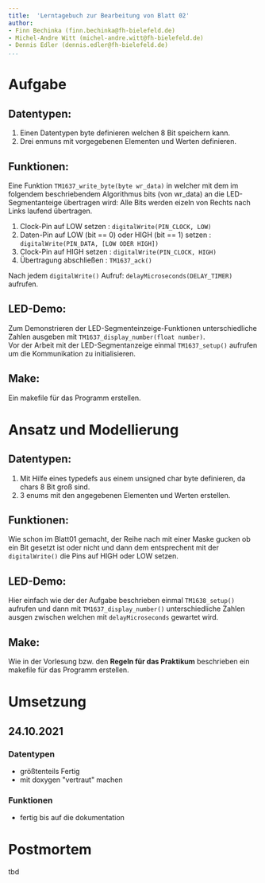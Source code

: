 ```yaml
---
title:  'Lerntagebuch zur Bearbeitung von Blatt 02'
author:
- Finn Bechinka (finn.bechinka@fh-bielefeld.de)
- Michel-Andre Witt (michel-andre.witt@fh-bielefeld.de)
- Dennis Edler (dennis.edler@fh-bielefeld.de)
...
```


# Aufgabe

<!--
Bitte hier die zu lösende Aufgabe kurz in eigenen Worten beschreiben.
-->

## Datentypen:
1. Einen Datentypen byte definieren welchen 8 Bit speichern kann.
2. Drei enmuns mit vorgegebenen Elementen und Werten definieren.

## Funktionen:
Eine Funktion ```TM1637_write_byte(byte wr_data)``` in welcher mit dem im folgendem beschriebendem Algorithmus bits (von wr_data) an die LED-Segmentanteige übertragen wird:
Alle Bits werden eizeln von Rechts nach Links laufend übertragen.

1. Clock-Pin auf LOW setzen : ```digitalWrite(PIN_CLOCK, LOW)```
2. Daten-Pin auf LOW (bit == 0) oder HIGH (bit == 1) setzen : ```digitalWrite(PIN_DATA, [LOW ODER HIGH])```
3. Clock-Pin auf HIGH setzen : ```digitalWrite(PIN_CLOCK, HIGH)```
4. Übertragung abschließen : ```TM1637_ack()```

Nach jedem ```digitalWrite()``` Aufruf: ```delayMicroseconds(DELAY_TIMER)``` aufrufen.

## LED-Demo:
Zum Demonstrieren der LED-Segmenteinzeige-Funktionen unterschiedliche Zahlen ausgeben mit ```TM1637_display_number(float number)```.  
Vor der Arbeit mit der LED-Segmentanzeige einmal ```TM1637_setup()``` aufrufen um die Kommunikation zu initialisieren.

## Make:
Ein makefile für das Programm erstellen.

# Ansatz und Modellierung

<!--
Bitte hier den Lösungsansatz kurz beschreiben:
-   Wie sollte die Aufgabe gelöst werden?
-   Welche Techniken wollten Sie einsetzen?
-   Wie sah Ihre Modellierung aus (UML-Diagramm)?
-   Worauf müssen Sie konkret achten?
-->

## Datentypen:
1. Mit Hilfe eines typedefs aus einem unsigned char byte definieren, da chars 8 Bit groß sind.
2. 3 enums mit den angegebenen Elementen und Werten erstellen.

## Funktionen:
Wie schon im Blatt01 gemacht, der Reihe nach mit einer Maske gucken ob ein Bit gesetzt ist oder nicht und dann dem entsprechent mit der ```digitalWrite()``` die Pins auf HIGH oder LOW setzen.

## LED-Demo:
Hier einfach wie der der Aufgabe beschrieben einmal ```TM1638_setup()``` aufrufen und dann mit ```TM1637_display_number()``` unterschiedliche Zahlen ausgen zwischen welchen mit ```delayMicroseconds``` gewartet wird.

## Make:
Wie in der Vorlesung bzw. den __Regeln für das Praktikum__ beschrieben ein makefile für das Programm erstellen.


# Umsetzung

<!--
Bitte hier die Umsetzung der Lösung kurz beschreiben:
-   Was haben Sie gemacht,
-   an welchem Datum haben sie es gemacht,
-   wie lange hat es gedauert,
-   was war das Ergebnis?
-->

## 24.10.2021
### Datentypen
- größtenteils Fertig
- mit doxygen "vertraut" machen
### Funktionen
- fertig bis auf die dokumentation


# Postmortem

<!--
Bitte blicken Sie auf die Aufgabe, Ihren Lösungsansatz und die Umsetzung
kritisch zurück:
-   Was hat funktioniert, was nicht? Würden Sie noch einmal so vorgehen?
-   Welche Probleme sind bei der Umsetzung Ihres Lösungsansatzes aufgetreten?
-   Wie haben Sie die Probleme letztlich gelöst?
-->

tbd
